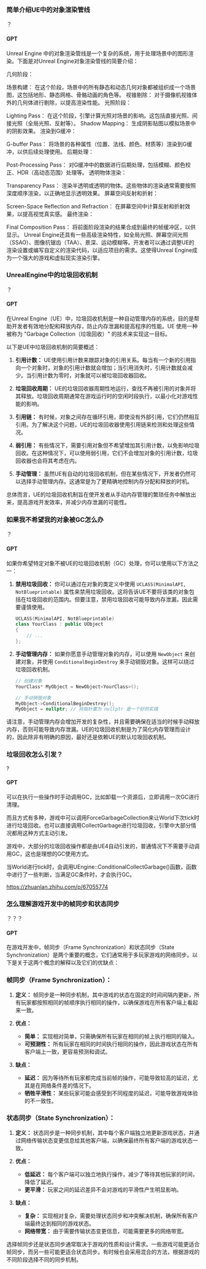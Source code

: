 ### 简单介绍UE中的对象渲染管线 

？

#### GPT

Unreal Engine 中的对象渲染管线是一个复杂的系统，用于处理场景中的图形渲染。下面是对Unreal Engine对象渲染管线的简要介绍：

几何阶段：

场景构建： 在这个阶段，场景中的所有静态和动态几何对象都被组织成一个场景图，这包括地形、静态网格、骨骼动画的角色等。
视锥剔除： 对于摄像机视锥体外的几何体进行剔除，以提高渲染性能。
光照阶段：

Lighting Pass： 在这个阶段，引擎计算光照对场景的影响。这包括直接光照、间接光照（全局光照、反射等）。
Shadow Mapping： 生成阴影贴图以模拟场景中的阴影效果。
渲染到G缓冲：

G-buffer Pass： 将场景的各种属性（位置、法线、颜色、材质等）渲染到G缓冲，以供后续处理使用。
后期处理：

Post-Processing Pass： 对G缓冲中的数据进行后期处理，包括模糊、颜色校正、HDR（高动态范围）处理等。
透明物体渲染：

Transparency Pass： 渲染半透明或透明的物体。这些物体的渲染通常需要按照深度顺序渲染，以正确地显示透明效果。
屏幕空间反射和折射：

Screen-Space Reflection and Refraction： 在屏幕空间中计算反射和折射效果，以提高视觉真实感。
最终渲染：

Final Composition Pass： 将前面阶段渲染的结果合成到最终的帧缓冲区，以供显示。
Unreal Engine还具有一些高级渲染特性，如全局光照、屏幕空间光照（SSAO）、图像抗锯齿（TAA）、景深、运动模糊等。开发者可以通过调整UE的渲染设置或编写自定义的渲染代码，以适应项目的需求。这使得Unreal Engine成为一个强大的游戏和虚拟现实渲染引擎。

### UnrealEngine中的垃圾回收机制
？

#### GPT

在Unreal Engine（UE）中，垃圾回收机制是一种自动管理内存的系统，目的是帮助开发者有效地分配和释放内存，防止内存泄漏和提高程序的性能。UE 使用一种被称为 "Garbage Collection（垃圾回收）" 的技术来实现这一目标。

以下是UE中垃圾回收机制的简要概述：

1. **引用计数：** UE使用引用计数来跟踪对象的引用关系。每当有一个新的引用指向一个对象时，对象的引用计数就会增加；当引用消失时，引用计数就会减少。当引用计数为零时，对象就可以被垃圾回收器回收。

2. **垃圾回收周期：** UE的垃圾回收器周期性地运行，查找不再被引用的对象并将其释放。垃圾回收周期通常在游戏运行时的空闲时段执行，以最小化对游戏性能的影响。

3. **引用链：** 有时候，对象之间存在循环引用，即使没有外部引用，它们仍然相互引用。为了解决这个问题，UE的垃圾回收器使用引用链来检测和处理这些情况。

4. **弱引用：** 有些情况下，需要引用对象但不希望增加其引用计数，以免影响垃圾回收。在这种情况下，可以使用弱引用，它们不会增加对象的引用计数，垃圾回收器也会将其考虑在内。

5. **手动管理：** 虽然UE有自动的垃圾回收机制，但在某些情况下，开发者仍然可以选择手动管理内存。这通常是为了更精确地控制内存分配和释放的时机。

总体而言，UE的垃圾回收机制旨在使开发者从手动内存管理的繁琐任务中解放出来，提高游戏开发效率，并减少内存泄漏的可能性。

### 如果我不希望我的对象被GC怎么办
？

#### GPT

如果你希望特定对象不被UE的垃圾回收机制（GC）处理，你可以使用以下方法之一：

1. **禁用垃圾回收：** 你可以通过在对象的类定义中使用 `UCLASS(MinimalAPI, NotBlueprintable)` 属性来禁用垃圾回收。这将告诉UE不要将该类的对象包括在垃圾回收的范围内。但要注意，禁用垃圾回收可能导致内存泄漏，因此需要谨慎使用。

   ```cpp
   UCLASS(MinimalAPI, NotBlueprintable)
   class YourClass : public UObject
   {
       // ...
   };
   ```

2. **手动管理内存：** 如果你愿意手动管理对象的内存，可以使用 `NewObject` 来创建对象，并使用 `ConditionalBeginDestroy` 来手动销毁对象。这样可以绕过垃圾回收机制。

   ```cpp
   // 创建对象
   YourClass* MyObject = NewObject<YourClass>();

   // 手动销毁对象
   MyObject->ConditionalBeginDestroy();
   MyObject = nullptr; // 将指针置为 nullptr 是一个好的实践
   ```

请注意，手动管理内存会增加开发的复杂性，并且需要确保在适当的时候手动释放内存，否则可能导致内存泄漏。UE的垃圾回收机制是为了简化内存管理而设计的，因此除非有明确的原因，最好还是依赖UE的默认垃圾回收机制。

### 垃圾回收怎么引发？
?

#### GPT
可以在执行一些操作时手动调用GC，比如卸载一个资源后，立即调用一次GC进行清理。

而且方式有多种，游戏中可以调用ForceGarbageCollection来让World下次tick时进行垃圾回收。也可以直接调用CollectGarbage进行垃圾回收，引擎中大部分情况都用这种方式主动引发。

游戏中，大部分的垃圾回收操作都是由UE4自动引发的，普通情况下不需要手动调用GC，这也是理想的GC使用方式。

当World进行tick时，会调用UEngine::ConditionalCollectGarbage()函数，函数中进行了一些判断，当满足GC条件时，才会执行GC。

https://zhuanlan.zhihu.com/p/67055774




### 怎么理解游戏开发中的帧同步和状态同步

？？？


#### GPT

在游戏开发中，帧同步（Frame Synchronization）和状态同步（State Synchronization）是两个重要的概念，它们通常用于多玩家游戏的网络同步。以下是关于这两个概念的解释以及它们的优缺点：

### 帧同步（Frame Synchronization）：

1. **定义：** 帧同步是一种同步机制，其中游戏的状态在固定的时间间隔内更新，所有玩家都按照相同的帧顺序执行相同的操作，以确保游戏在所有客户端上看起来一致。

2. **优点：**
   - **简单：** 实现相对简单，只需确保所有玩家在相同的帧上执行相同的输入。
   - **可预测性：** 所有玩家在相同的时间执行相同的操作，因此游戏状态在所有客户端上一致，更容易预测和调试。

3. **缺点：**
   - **延迟：** 因为等待所有玩家都完成当前帧的操作，可能导致较高的延迟，尤其是在网络条件差的情况下。
   - **牺牲平滑性：** 某些玩家可能会感受到不同程度的延迟，可能导致游戏体验的不一致性。

### 状态同步（State Synchronization）：

1. **定义：** 状态同步是一种同步机制，其中每个客户端独立地更新游戏状态，并通过网络传输状态变更信息给其他客户端，以确保最终所有客户端的游戏状态一致。

2. **优点：**
   - **低延迟：** 每个客户端可以独立地执行操作，减少了等待其他玩家的时间，降低了延迟。
   - **更平滑：** 玩家之间的延迟差异不会对游戏的平滑性产生明显影响。

3. **缺点：**
   - **复杂：** 实现相对复杂，需要处理状态同步和冲突解决机制，确保所有客户端最终达到相同的游戏状态。
   - **网络带宽：** 由于需要传输状态变更信息，可能需要更多的网络带宽。

选择帧同步还是状态同步通常取决于游戏的性质和设计需求。一些游戏可能更适合帧同步，而另一些可能更适合状态同步。有时候也会采用混合的方法，根据游戏的不同阶段选择不同的同步机制。
